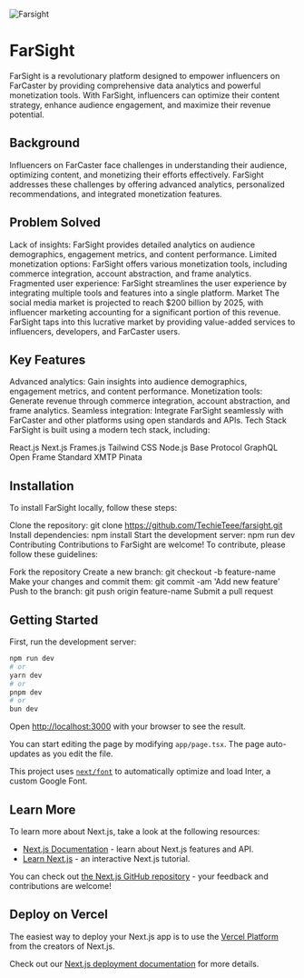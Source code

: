![Farsight](https://github.com/TechieTeee/farsight/assets/100870737/8a7e96e6-d505-4a98-b797-c0d7de810dfa)

# FarSight
FarSight is a revolutionary platform designed to empower influencers on FarCaster by providing comprehensive data analytics and powerful monetization tools. With FarSight, influencers can optimize their content strategy, enhance audience engagement, and maximize their revenue potential.

## Background
Influencers on FarCaster face challenges in understanding their audience, optimizing content, and monetizing their efforts effectively. FarSight addresses these challenges by offering advanced analytics, personalized recommendations, and integrated monetization features.

## Problem Solved
Lack of insights: FarSight provides detailed analytics on audience demographics, engagement metrics, and content performance.
Limited monetization options: FarSight offers various monetization tools, including commerce integration, account abstraction, and frame analytics.
Fragmented user experience: FarSight streamlines the user experience by integrating multiple tools and features into a single platform.
Market
The social media market is projected to reach $200 billion by 2025, with influencer marketing accounting for a significant portion of this revenue. FarSight taps into this lucrative market by providing value-added services to influencers, developers, and FarCaster users.

## Key Features
Advanced analytics: Gain insights into audience demographics, engagement metrics, and content performance.
Monetization tools: Generate revenue through commerce integration, account abstraction, and frame analytics.
Seamless integration: Integrate FarSight seamlessly with FarCaster and other platforms using open standards and APIs.
Tech Stack
FarSight is built using a modern tech stack, including:

React.js
Next.js
Frames.js
Tailwind CSS
Node.js
Base Protocol
GraphQL
Open Frame Standard
XMTP
Pinata


## Installation
To install FarSight locally, follow these steps:

Clone the repository: git clone https://github.com/TechieTeee/farsight.git
Install dependencies: npm install
Start the development server: npm run dev
Contributing
Contributions to FarSight are welcome! To contribute, please follow these guidelines:

Fork the repository
Create a new branch: git checkout -b feature-name
Make your changes and commit them: git commit -am 'Add new feature'
Push to the branch: git push origin feature-name
Submit a pull request

## Getting Started

First, run the development server:

```bash
npm run dev
# or
yarn dev
# or
pnpm dev
# or
bun dev
```

Open [http://localhost:3000](http://localhost:3000) with your browser to see the result.

You can start editing the page by modifying `app/page.tsx`. The page auto-updates as you edit the file.

This project uses [`next/font`](https://nextjs.org/docs/basic-features/font-optimization) to automatically optimize and load Inter, a custom Google Font.

## Learn More

To learn more about Next.js, take a look at the following resources:

- [Next.js Documentation](https://nextjs.org/docs) - learn about Next.js features and API.
- [Learn Next.js](https://nextjs.org/learn) - an interactive Next.js tutorial.

You can check out [the Next.js GitHub repository](https://github.com/vercel/next.js/) - your feedback and contributions are welcome!

## Deploy on Vercel

The easiest way to deploy your Next.js app is to use the [Vercel Platform](https://vercel.com/new?utm_medium=default-template&filter=next.js&utm_source=create-next-app&utm_campaign=create-next-app-readme) from the creators of Next.js.

Check out our [Next.js deployment documentation](https://nextjs.org/docs/deployment) for more details.
